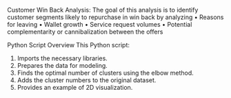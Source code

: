 Customer Win Back Analysis:
The goal of this analysis is to identify customer segments likely to repurchase in win back by analyzing 
• Reasons for leaving
• Wallet growth
• Service request volumes
• Potential complementarity or cannibalization between the offers

Python Script Overview
This Python script:
1.	Imports the necessary libraries.
2.	Prepares the data for modeling.
3.	Finds the optimal number of clusters using the elbow method.
4.	Adds the cluster numbers to the original dataset.
5.	Provides an example of 2D visualization.

